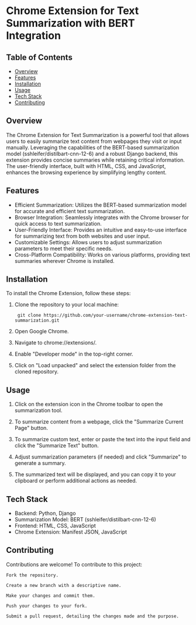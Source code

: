 # Chrome Extension for Text Summarization with BERT Integration

## Table of Contents

- [Overview](#overview)
- [Features](#features)
- [Installation](#installation)
- [Usage](#usage)
- [Tech Stack](#tech-stack)
- [Contributing](#contributing)

## Overview
<a name="overview"></a>

The Chrome Extension for Text Summarization is a powerful tool that allows users to easily summarize text content from webpages they visit or input manually. Leveraging the capabilities of the BERT-based summarization model (sshleifer/distilbart-cnn-12-6) and a robust Django backend, this extension provides concise summaries while retaining critical information. The user-friendly interface, built with HTML, CSS, and JavaScript, enhances the browsing experience by simplifying lengthy content.


## Features
<a name="features"></a>

- Efficient Summarization: Utilizes the BERT-based summarization model for accurate and efficient text summarization.
- Browser Integration: Seamlessly integrates with the Chrome browser for quick access to text summarization.
- User-Friendly Interface: Provides an intuitive and easy-to-use interface for summarizing text from both websites and user input.
- Customizable Settings: Allows users to adjust summarization parameters to meet their specific needs.
- Cross-Platform Compatibility: Works on various platforms, providing text summaries wherever Chrome is installed.

## Installation
<a name="installation"></a>

To install the Chrome Extension, follow these steps:

1. Clone the repository to your local machine:

        git clone https://github.com/your-username/chrome-extension-text-summarization.git

2. Open Google Chrome.

3. Navigate to chrome://extensions/.

4. Enable "Developer mode" in the top-right corner.

5. Click on "Load unpacked" and select the extension folder from the cloned repository.

## Usage
<a name="usage"></a>

1. Click on the extension icon in the Chrome toolbar to open the summarization tool.

2. To summarize content from a webpage, click the "Summarize Current Page" button.

3. To summarize custom text, enter or paste the text into the input field and click the "Summarize Text" button.

4. Adjust summarization parameters (if needed) and click "Summarize" to generate a summary.

5. The summarized text will be displayed, and you can copy it to your clipboard or perform additional actions as needed.

## Tech Stack
<a name="tech-stack"></a>

- Backend: Python, Django
- Summarization Model: BERT (sshleifer/distilbart-cnn-12-6)
- Frontend: HTML, CSS, JavaScript
- Chrome Extension: Manifest JSON, JavaScript

## Contributing
<a name="contributing"></a>

Contributions are welcome! To contribute to this project:

    Fork the repository.

    Create a new branch with a descriptive name.

    Make your changes and commit them.

    Push your changes to your fork.

    Submit a pull request, detailing the changes made and the purpose.

